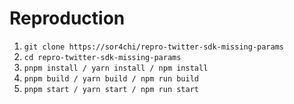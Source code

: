 # Reproduction

1. `git clone https://sor4chi/repro-twitter-sdk-missing-params`
2. `cd repro-twitter-sdk-missing-params`
3. `pnpm install / yarn install / npm install`
4. `pnpm build / yarn build / npm run build`
5. `pnpm start / yarn start / npm run start`
